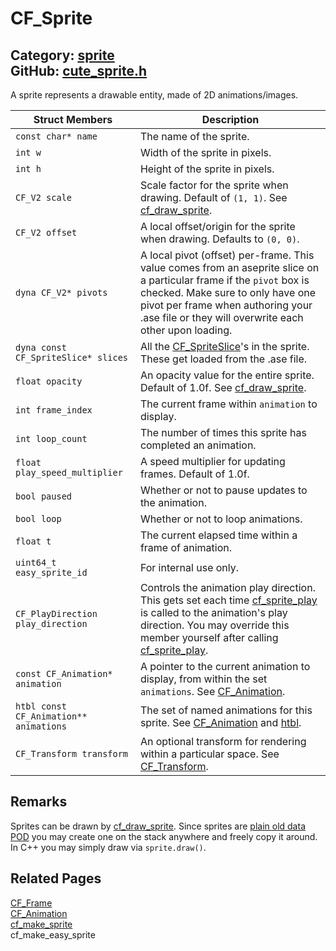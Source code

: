 [//]: # (This file is automatically generated by Cute Framework's docs parser.)
[//]: # (Do not edit this file by hand!)
[//]: # (See: https://github.com/RandyGaul/cute_framework/blob/master/samples/docs_parser.cpp)
[](../header.md ':include')

# CF_Sprite

Category: [sprite](/api_reference?id=sprite)  
GitHub: [cute_sprite.h](https://github.com/RandyGaul/cute_framework/blob/master/include/cute_sprite.h)  
---

A sprite represents a drawable entity, made of 2D animations/images.

Struct Members | Description
--- | ---
`const char* name` | The name of the sprite.
`int w` | Width of the sprite in pixels.
`int h` | Height of the sprite in pixels.
`CF_V2 scale` | Scale factor for the sprite when drawing. Default of `(1, 1)`. See [cf_draw_sprite](/draw/cf_draw_sprite.md).
`CF_V2 offset` | A local offset/origin for the sprite when drawing. Defaults to `(0, 0)`.
`dyna CF_V2* pivots` | A local pivot (offset) per-frame. This value comes from an aseprite slice on a particular frame if the `pivot` box is checked. Make sure to only have one pivot per frame when authoring your .ase file or they will overwrite each other upon loading.
`dyna const CF_SpriteSlice* slices` | All the [CF_SpriteSlice](/sprite/cf_spriteslice.md)'s in the sprite. These get loaded from the .ase file.
`float opacity` | An opacity value for the entire sprite. Default of 1.0f. See [cf_draw_sprite](/draw/cf_draw_sprite.md).
`int frame_index` | The current frame within `animation` to display.
`int loop_count` | The number of times this sprite has completed an animation.
`float play_speed_multiplier` | A speed multiplier for updating frames. Default of 1.0f.
`bool paused` | Whether or not to pause updates to the animation.
`bool loop` | Whether or not to loop animations.
`float t` | The current elapsed time within a frame of animation.
`uint64_t easy_sprite_id` | For internal use only.
`CF_PlayDirection play_direction` | Controls the animation play direction. This gets set each time [cf_sprite_play](/sprite/cf_sprite_play.md) is called to the animation's play direction. You may override this member yourself after calling [cf_sprite_play](/sprite/cf_sprite_play.md).
`const CF_Animation* animation` | A pointer to the current animation to display, from within the set `animations`. See [CF_Animation](/sprite/cf_animation.md).
`htbl const CF_Animation** animations` | The set of named animations for this sprite. See [CF_Animation](/sprite/cf_animation.md) and [htbl](/hash/htbl.md).
`CF_Transform transform` | An optional transform for rendering within a particular space. See [CF_Transform](/math/cf_transform.md).

## Remarks

Sprites can be drawn by [cf_draw_sprite](/draw/cf_draw_sprite.md). Since sprites are [plain old data POD](https://stackoverflow.com/questions/146452/what-are-pod-types-in-c) you may create one on the stack anywhere
and freely copy it around. In C++ you may simply draw via `sprite.draw()`.

## Related Pages

[CF_Frame](/sprite/cf_frame.md)  
[CF_Animation](/sprite/cf_animation.md)  
[cf_make_sprite](/sprite/cf_make_sprite.md)  
cf_make_easy_sprite  
